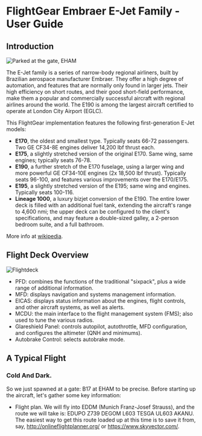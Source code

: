 # FlightGear Embraer E-Jet Family - User Guide

## Introduction

![Parked at the gate, EHAM](./screenshots/parked-eham.jpg)

The E-Jet family is a series of narrow-body regional airliners, built by
Brazilian aerospace manufacturer Embraer. They offer a high degree of
automation, and features that are normally only found in larger jets. Their
high efficiency on short routes, and their good short-field performance, make
them a popular and commercially successful aircraft with regional airlines
around the world. The E190 is among the largest aircraft certified to operate
at London City Airport (EGLC).

This FlightGear implementation features the following first-generation E-Jet
models:

- **E170**, the oldest and smallest type. Typically seats 66-72 passengers. Two
  GE CF34-8E engines deliver 14,200 lbf thrust each.
- **E175**, a slightly stretched version of the original E170. Same wing, same
  engines; typically seats 76-78.
- **E190**, a further stretch of the E170 fuselage, using a larger wing and
  more powerful GE CF34-10E engines (2x 18,500 lbf thrust). Typically seats
  96-100, and features various improvements over the E170/E175.
- **E195**, a slightly stretched version of the E195; same wing and engines.
  Typically seats 100-116.
- **Lineage 1000**, a luxury bizjet conversion of the E190. The entire lower
  deck is filled with an additional fuel tank, extending the aircraft's range
  to 4,600 nmi; the upper deck can be configured to the client's
  specifications, and may feature a double-sized galley, a 2-person bedroom
  suite, and a full bathroom.

More info at [wikipedia](https://en.wikipedia.org/wiki/Embraer_E-Jet_family).

## Flight Deck Overview

![Flightdeck](./screenshots/flightdeck-overview)

- PFD: combines the functions of the traditional "sixpack", plus a wide range
  of additional information.
- MFD: displays navigation and systems management information.
- EICAS: displays status information about the engines, flight controls, and
  other aircraft systems, as well as alerts.
- MCDU: the main interface to the flight management system (FMS); also used to
  tune the various radios.
- Glareshield Panel: controls autopilot, autothrottle, MFD configuration, and
  configures the altimeter (QNH and minimums).
- Autobrake Control: selects autobrake mode.

## A Typical Flight

### Cold And Dark.

So we just spawned at a gate: B17 at EHAM to be precise. Before starting up the
aircraft, let's gather some key information:

- Flight plan. We will fly into EDDM (Munich Franz-Josef Strauss), and the
  route we will take is: EDUPO Z739 DEGOM L603 TESGA UL603 AKANU. The easiest
  way to get this route loaded up at this time is to save it from, say,
  http://onlineflightplanner.org/ or https://www.skyvector.com/.
